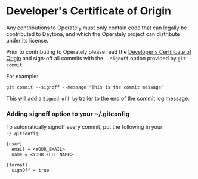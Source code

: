 # Developer's Certificate of Origin

Any contributions to Operately must only contain code that can legally be contributed to Daytona, 
and which the Operately project can distribute under its license.

Prior to contributing to Operately please read the [Developer's Certificate of Origin](docs/legal/developer_certificate_of_origin.txt)
and sign-off all commits with the `--signoff` option provided by `git commit`. 

For example:

```
git commit --signoff --message "This is the commit message"
```

This will add a `Signed-off-by` trailer to the end of the commit log message.

### Adding signoff option to your ~/.gitconfig

To automatically signoff every commit, put the following in your `~/.gitconfig`:

```
[user]
  email = <YOUR_EMAIL>
  name = <YOUR FULL NAME>
  
[format]
  signOff = true
```
